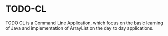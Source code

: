# TODO-CL
TODO CL is a Command Line Application, which focus on the basic learning of Java and implementation of ArrayList on the day to day applications.
